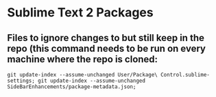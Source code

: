 Sublime Text 2 Packages
=======================

Files to ignore changes to but still keep in the repo (this command needs to be run on every machine where the repo is cloned:
------------------------------------------------------------------------------------------------------------------------------

`git update-index --assume-unchanged User/Package\ Control.sublime-settings; git update-index --assume-unchanged SideBarEnhancements/package-metadata.json;`